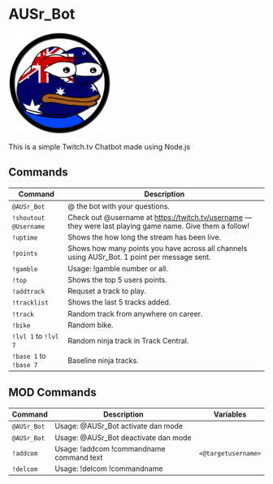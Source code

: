 # AUSr_Bot

![AUSr_Bot](/AUSr_Bot.png)

This is a simple Twitch.tv Chatbot made using Node.js

## Commands

Command                          | Description                                         
---------------------------------|-----------------------------------------------------
`@AUSr_Bot`                      | @ the bot with your questions. 
`!shoutout @Username`            | Check out @username at https://twitch.tv/username — they were last playing game name. Give them a follow!
`!uptime`                        | Shows the how long the stream has been live.
`!points`                        | Shows how many points you have across all channels using AUSr_Bot. 1 point per message sent.
`!gamble`                        | Usage: !gamble number or all.
`!top`                           | Shows the top 5 users points.
`!addtrack`                      | Requset a track to play.
`!tracklist`                     | Shows the last 5 tracks added.
`!track`                         | Random track from anywhere on career.
`!bike`                          | Random bike.                                      
`!lvl 1` to `!lvl 7`             | Random ninja track in Track Central.                         
`!base 1` to `!base 7`           | Baseline ninja tracks.                              

## MOD Commands

Command                          | Description                                         | Variables
---------------------------------|-----------------------------------------------------|----------------------------
`@AUSr_Bot`                      | Usage: @AUSr_Bot activate dan mode                  |
`@AUSr_Bot`                      | Usage: @AUSr_Bot deactivate dan mode                |
`!addcom`                        | Usage: !addcom !commandname command text            | `<@targetusername>`
`!delcom`                        | Usage: !delcom !commandname                         |
